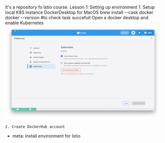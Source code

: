 It's a repository fo Istio course.
Lesson 1: Setting up environment
    1. Setup local K8S instance DockerDesktop for MacOS
       brew install --cask docker
       docker --version #to check task succefull 
       Open a docker desktop and enable Kubernetes 
       ![alt text](https://github.com/pryshchepovvvp/istio/blob/master/Lesson1/k8s_in_dd.png?raw=true)

    2. Create DockerHub account
 - meta: install environment for Istio 
